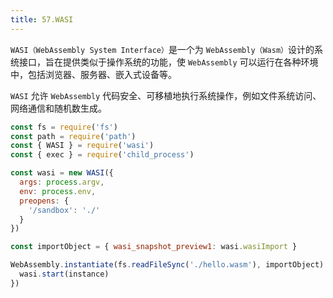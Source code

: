 ```yaml
---
title: 57.WASI
---
```

`WASI（WebAssembly System Interface）`是一个为 `WebAssembly（Wasm）`设计的系统接口，旨在提供类似于操作系统的功能，使 `WebAssembly` 可以运行在各种环境中，包括浏览器、服务器、嵌入式设备等。

`WASI` 允许 `WebAssembly` 代码安全、可移植地执行系统操作，例如文件系统访问、网络通信和随机数生成。

```js
const fs = require('fs')
const path = require('path')
const { WASI } = require('wasi')
const { exec } = require('child_process')

const wasi = new WASI({
  args: process.argv,
  env: process.env,
  preopens: {
    '/sandbox': './'
  }
})

const importObject = { wasi_snapshot_preview1: wasi.wasiImport }

WebAssembly.instantiate(fs.readFileSync('./hello.wasm'), importObject).then(({ instance }) => {
  wasi.start(instance)
})
```